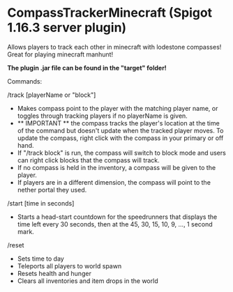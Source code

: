 <h1>CompassTrackerMinecraft (Spigot 1.16.3 server plugin)</h1>

Allows players to track each other in minecraft with lodestone compasses!
Great for playing minecraft manhunt!

**The plugin .jar file can be found in the "target" folder!**

Commands:

/track [playerName or "block"]
- Makes compass point to the player with the matching player name, or toggles through tracking players if no playerName is given.
- ** IMPORTANT ** the compass tracks the player's location at the time of the command but doesn't update when the tracked player moves. To update the compass,
  right click with the compass in your primary or off hand.
- If "/track block" is run, the compass will switch to block mode and users can right click blocks that the compass will track.
- If no compass is held in the inventory, a compass will be given to the player.
- If players are in a different dimension, the compass will point to the nether portal they used.

/start [time in seconds] 
- Starts a head-start countdown for the speedrunners that displays the time left every 30 seconds, then at the 45, 30, 15, 10, 9, ..., 1 second mark.

/reset
- Sets time to day
- Teleports all players to world spawn
- Resets health and hunger
- Clears all inventories and item drops in the world
